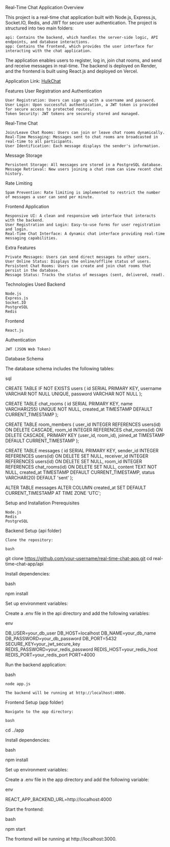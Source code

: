 Real-Time Chat Application
Overview

This project is a real-time chat application built with Node.js, Express.js, Socket.IO, Redis, and JWT for secure user authentication. The project is structured into two main folders:

    api: Contains the backend, which handles the server-side logic, API endpoints, and database interactions.
    app: Contains the frontend, which provides the user interface for interacting with the chat application.

The application enables users to register, log in, join chat rooms, and send and receive messages in real-time. The backend is deployed on Render, and the frontend is built using React.js and deployed on Vercel.

Application Link:
[HulkChat](https://hulkchat-zeta.vercel.app)

Features
User Registration and Authentication

    User Registration: Users can sign up with a username and password.
    User Login: Upon successful authentication, a JWT token is provided for secure access to protected routes.
    Token Security: JWT tokens are securely stored and managed.

Real-Time Chat

    Join/Leave Chat Rooms: Users can join or leave chat rooms dynamically.
    Real-Time Messaging: Messages sent to chat rooms are broadcasted in real-time to all participants.
    User Identification: Each message displays the sender's information.

Message Storage

    Persistent Storage: All messages are stored in a PostgreSQL database.
    Message Retrieval: New users joining a chat room can view recent chat history.

Rate Limiting

    Spam Prevention: Rate limiting is implemented to restrict the number of messages a user can send per minute.

Frontend Application

    Responsive UI: A clean and responsive web interface that interacts with the backend.
    User Registration and Login: Easy-to-use forms for user registration and login.
    Real-Time Chat Interface: A dynamic chat interface providing real-time messaging capabilities.

Extra Features

    Private Messages: Users can send direct messages to other users.
    User Online Status: Displays the online/offline status of users.
    Persistent Chat Rooms: Users can create and join chat rooms that persist in the database.
    Message Status: Tracks the status of messages (sent, delivered, read).

Technologies Used
Backend

    Node.js
    Express.js
    Socket.IO
    PostgreSQL
    Redis

Frontend

    React.js

Authentication

    JWT (JSON Web Token)

Database Schema

The database schema includes the following tables:

sql

CREATE TABLE IF NOT EXISTS users (
    id SERIAL PRIMARY KEY,
    username VARCHAR NOT NULL UNIQUE,
    password VARCHAR NOT NULL
);

CREATE TABLE chat_rooms (
    id SERIAL PRIMARY KEY,
    name VARCHAR(255) UNIQUE NOT NULL,
    created_at TIMESTAMP DEFAULT CURRENT_TIMESTAMP
);

CREATE TABLE room_members (
    user_id INTEGER REFERENCES users(id) ON DELETE CASCADE,
    room_id INTEGER REFERENCES chat_rooms(id) ON DELETE CASCADE,
    PRIMARY KEY (user_id, room_id),
    joined_at TIMESTAMP DEFAULT CURRENT_TIMESTAMP
);

CREATE TABLE messages (
    id SERIAL PRIMARY KEY,
    sender_id INTEGER REFERENCES users(id) ON DELETE SET NULL,
    receiver_id INTEGER REFERENCES users(id) ON DELETE SET NULL,
    room_id INTEGER REFERENCES chat_rooms(id) ON DELETE SET NULL,
    content TEXT NOT NULL,
    created_at TIMESTAMP DEFAULT CURRENT_TIMESTAMP,
    status VARCHAR(20) DEFAULT 'sent'
);

ALTER TABLE messages
ALTER COLUMN created_at SET DEFAULT CURRENT_TIMESTAMP AT TIME ZONE 'UTC';

Setup and Installation
Prerequisites

    Node.js
    Redis
    PostgreSQL

Backend Setup (api folder)

    Clone the repository:

    bash

git clone https://github.com/your-username/real-time-chat-app.git
cd real-time-chat-app/api

Install dependencies:

bash

npm install

Set up environment variables:

Create a .env file in the api directory and add the following variables:

env

DB_USER=your_db_user
DB_HOST=localhost
DB_NAME=your_db_name
DB_PASSWORD=your_db_password
DB_PORT=5432
SECURE_KEY=your_jwt_secure_key
REDIS_PASSWORD=your_redis_password
REDIS_HOST=your_redis_host
REDIS_PORT=your_redis_port
PORT=4000

Run the backend application:

bash

    node app.js

    The backend will be running at http://localhost:4000.

Frontend Setup (app folder)

    Navigate to the app directory:

    bash

cd ../app

Install dependencies:

bash

npm install

Set up environment variables:

Create a .env file in the app directory and add the following variable:

env

REACT_APP_BACKEND_URL=http://localhost:4000

Start the frontend:

bash

npm start

The frontend will be running at http://localhost:3000.
